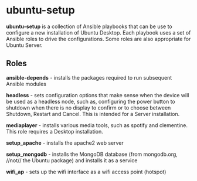 # ubuntu-setup #

**ubuntu-setup** is a collection of Ansible playbooks that can be use to configure a new installation of Ubuntu Desktop.  Each playbook uses a set of Ansible roles to drive the configurations.  Some roles are also appropriate for Ubuntu Server.

## Roles ##

  **ansible-depends** - installs the packages required to run subsequent Ansible
  modules

  **headless** - sets configuration options that make sense when the device will be used as a headless node, such as, configuring the power button to shutdown when there is no display to confirm or to choose between Shutdown, Restart and Cancel.  This is intended for a Server installation.

  **mediaplayer** - installs various media tools, such as spotify and clementine.  This role requires a Desktop installation.

  **setup_apache** - installs the apache2 web server

  **setup_mongodb** - installs the MongoDB database (from mongodb.org, //not// the Ubuntu package) and installs it as a service

  **wifi_ap** - sets up the wifi interface as a wifi access point (hotspot)
